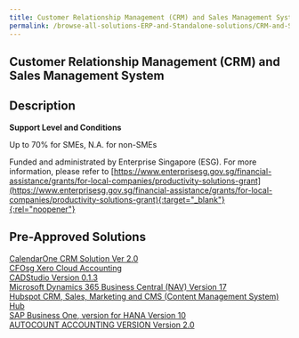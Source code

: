 ```yaml
---
title: Customer Relationship Management (CRM) and Sales Management System
permalink: /browse-all-solutions-ERP-and-Standalone-solutions/CRM-and-Sales-Mgmt-System
---
```


## Customer Relationship Management (CRM) and Sales Management System
## Description

**Support Level and Conditions**

Up to 70% for SMEs, N.A. for non-SMEs

Funded and administrated by Enterprise Singapore (ESG). For more information, please refer to
[https://www.enterprisesg.gov.sg/financial-assistance/grants/for-local-companies/productivity-solutions-grant](https://www.enterprisesg.gov.sg/financial-assistance/grants/for-local-companies/productivity-solutions-grant){:target="_blank"}{:rel="noopener"}

## Pre-Approved Solutions

<a href='/productivity-solutions-grant/solutionrepo/solution255' target='_blank'>CalendarOne CRM Solution Ver 2.0</a><br>
<a href='/productivity-solutions-grant/solutionrepo/solution287' target='_blank'>CFOsg Xero Cloud Accounting</a><br>
<a href='/productivity-solutions-grant/solutionrepo/solution322' target='_blank'>CADStudio Version 0.1.3</a><br>
<a href='/productivity-solutions-grant/solutionrepo/solution433' target='_blank'>Microsoft Dynamics 365 Business Central (NAV) Version 17</a><br>
<a href='/productivity-solutions-grant/solutionrepo/solution463' target='_blank'>Hubspot CRM, Sales, Marketing and CMS (Content Management System) Hub</a><br>
<a href='/productivity-solutions-grant/solutionrepo/solution471' target='_blank'>SAP Business One, version for HANA Version 10</a><br>
<a href='/productivity-solutions-grant/solutionrepo/solution476' target='_blank'>AUTOCOUNT ACCOUNTING VERSION Version 2.0</a><br>
